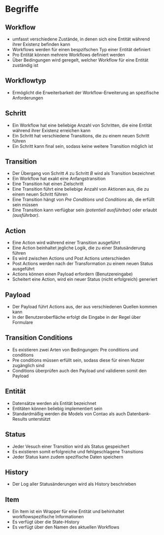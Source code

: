 # Begriffe

## Workflow

 * umfasst verschiedene Zustände, in denen sich eine Entität während ihrer Existenz befinden kann
 * Workflows werden für einen bespzifschen Typ einer Entität definiert
 * Pro Entität können mehrere Workflows definiert werden
 * Über Bedingungen wird geregelt, welcher Workflow für eine Entität zuständig ist
 
## Workflowtyp

 * Ermöglicht die Erweiterbarkeit der Workflow-Erweiterung an spezifische Anforderungen
 
## Schritt

 * Ein Workflow hat eine beliebige Anzahl von Schritten, die eine Entität während ihrer Existenz erreichen kann
 * Ein Schritt hat verschiedene Transitions, die zu einem neuen Schritt führen
 * Ein Schritt kann final sein, sodass keine weitere Transition möglich ist
 
## Transition

 * Der Übergang von Schritt *A* zu Schritt *B* wird als Transition bezeichnet
 * Ein Workflow hat exakt eine Anfangstransition
 * Eine Transition hat einen Zielschritt
 * Eine Transition führt eine beliebige Anzahl von Aktionen aus, die zu einem neuen Schritt führen
 * Eine Transition hängt von *Pre Conditions* und *Conditions* ab, die erfüllt sein müssen
 * Eine Transition kann verfügbar sein *(potentiell ausführbar)* oder erlaubt *(ausführbar)*.
 
## Action

 * Eine Action wird während einer Transition ausgeführt
 * Eine Action beinhaltet jegliche Logik, die zu einer Statusänderung führen
 * Es wird zwischen Actions und Post Actions unterschieden
 * Post Actions werden nach der Transformation zu einem neuen Status ausgeführt
 * Actions können einen Payload erfordern (Benutzereingabe)
 * Scheitert eine Action, wird ein neuer Status (nicht erfolgreich) generiert
 
## Payload

 * Der Payload führt Actions aus, der aus verschiedenen Quellen kommen kann
 * In der Benutzeroberfläche erfolgt die Eingabe in der Regel über Formulare

## Transition Conditions

 * Es existieren zwei Arten von Bedingungen: Pre conditions und conditions
 * Pre conditions müssen erfüllt sein, sodass diese für einen Nutzer zugänglich sind
 * Conditions überprüfen auch den Payload und validieren somit den Payload

## Entität

 * Datensätze werden als Entität bezeichnet
 * Entitäten können beliebig implementiert sein
 * Standardmäßig werden die Models von Contao als auch Datenbank-Results unterstützt
 
## Status

 * Jeder Vesuch einer Transition wird als Status gespeichert
 * Es existieren somit erfolgreiche und fehlgeschlagene Transitions
 * Jeder Status kann zudem spezifische Daten speichern

## History

 * Der Log aller Statusänderungen wird als History beschrieben
 
## Item

 * Ein Item ist ein Wrapper für eine Entität und behinhaltet workflowspezifische Informationen
 * Es verfügt über die State-History
 * Es verfügt über den Namen des aktuellen Workflows
